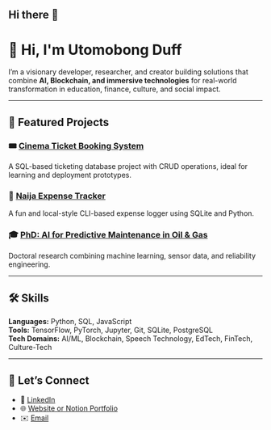 ## Hi there 👋

<!--
**Rainduff/rainduff** is a ✨ _special_ ✨ repository because its `README.md` (this file) appears on your GitHub profile.
-->
# 👋 Hi, I'm Utomobong Duff

I’m a visionary developer, researcher, and creator building solutions that combine **AI, Blockchain, and immersive technologies** for real-world transformation in education, finance, culture, and social impact.

---

## 🚀 Featured Projects

### 🎟️ [Cinema Ticket Booking System](https://github.com/rainduff/Cinema-Ticket-Booking-System)
A SQL-based ticketing database project with CRUD operations, ideal for learning and deployment prototypes.

### 🧾 [Naija Expense Tracker](https://github.com/rainduff/Naija-Expense-Tracker)
A fun and local-style CLI-based expense logger using SQLite and Python.


### 🎓 [PhD: AI for Predictive Maintenance in Oil & Gas](https://github.com/rainduff/PhD-Research-Predictive-Maintenance)
Doctoral research combining machine learning, sensor data, and reliability engineering.

---

## 🛠 Skills

**Languages:** Python, SQL, JavaScript  
**Tools:** TensorFlow, PyTorch, Jupyter, Git, SQLite, PostgreSQL  
**Tech Domains:** AI/ML, Blockchain, Speech Technology, EdTech, FinTech, Culture-Tech

---

## 🤝 Let’s Connect

- 🔗 [LinkedIn](https://linkedin.com/in/YOUR-NAME)
- 🌐 [Website or Notion Portfolio](#)
- ✉️ [Email](mailto:yourname@example.com)

